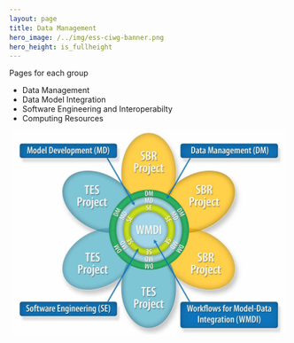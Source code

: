 ```yaml
---
layout: page
title: Data Management
hero_image: /../img/ess-ciwg-banner.png
hero_height: is_fullheight
---
```


Pages for each group
 * Data Management
 * Data Model Integration
 * Software Engineering and Interoperabilty
 * Computing Resources

<p align="center">
  <img width="500" src="/../img/ESSWG_logo-1.jpeg">
</p>
